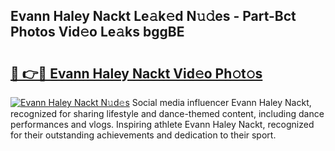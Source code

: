 ## Evann Haley Nackt Le𝚊k𝚎d N𝚞𝚍es - Part-Bct Photos Vid𝚎o Le𝚊ks bggBE

# <h2><a href="http://fb4jifi.evod.top/?m=Evann+Haley+Nackt">🔗 👉🔴 Evann Haley Nackt Vid𝚎o Ph𝚘t𝚘s</a></h2>

[![Evann Haley Nackt N𝚞d𝚎s](https://i.imgur.com/8V9OHl7.gif)](http://fb4jifi.evod.top/?m=Evann+Haley+Nackt)
Social media influencer Evann Haley Nackt, recognized for sharing lifestyle and dance-themed content, including dance performances and vlogs. Inspiring athlete Evann Haley Nackt, recognized for their outstanding achievements and dedication to their sport. 
